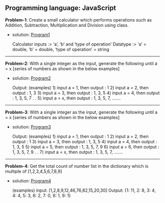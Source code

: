 ## Programming language: **JavaScript**


**Problem-1**: Create a small calculator which performs operations such as Addition, Subtraction, Multiplication and Division using class.
- solution: [Program1](program1.js)

    Calculator inputs :> ‘a’, ‘b’ and ‘type of operation’
    Datatype :> ‘a’ = double, ‘b’ = double, ‘type of operation’ = string

---


**Problem-2**:  With a single integer as the input, generate the following until a = x [series of numbers as shown in the below examples]
- solution: [Program2](program2.js)

    Output: (examples)
        1) input a = 1, then output : 1
        2) input a = 2, then output : 1, 3
        3) input a = 3, then output : 1, 3, 5
        4) input a = 4, then output : 1, 3, 5, 7
        .
        .
        5) input a = x, then output : 1, 3, 5, 7, .......

---
**Problem-3**:  With a single integer as the input, generate the following until a = x [series of numbers as shown in the below examples]
- solution: [Program3](program3.js)


    Output: (examples)
        1) input a = 1, then output : 1
        2) input a = 2, then output : 1
        3) input a = 3, then output : 1, 3, 5
        4) input a = 4, then output : 1, 3, 5
        5) input a = 5, then output : 1, 3, 5, 7, 9
        6) input a = 6, then output : 1, 3, 5, 7, 9
        .
        .
        7) input a = x, then output : 1, 3, 5, 7, .......
---

**Problem-4**:  Get the total count of number list in the dictionary which is multiple of [1,2,3,4,5,6,7,8,9]
- solution: [Program4](program4.js)

    (examples)
    input: [1,2,8,9,12,46,76,82,15,20,30]
    Output:
        {1: 11, 2: 8, 3: 4, 4: 4, 5: 3, 6: 2, 7: 0, 8: 1, 9: 1}